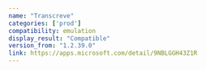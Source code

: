 ```yaml
---
name: "Transcreve"
categories: ['prod']
compatibility: emulation
display_result: "Compatible"
version_from: "1.2.39.0"
link: https://apps.microsoft.com/detail/9NBLGGH43Z1R
---
```

